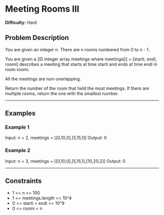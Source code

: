 # Meeting Rooms III

**Difficulty:** Hard

## Problem Description

You are given an integer n. There are n rooms numbered from 0 to n - 1.

You are given a 2D integer array meetings where meetings[i] = [starti, endi, roomi] describes a meeting that starts at time starti and ends at time endi in room roomi.

All the meetings are non-overlapping.

Return the number of the room that held the most meetings. If there are multiple rooms, return the one with the smallest number.

---

## Examples

### Example 1
Input: n = 2, meetings = [[0,10,0],[5,15,1]]
Output: 0

### Example 2
Input: n = 3, meetings = [[0,10,0],[5,15,1],[10,20,2]]
Output: 0

---

## Constraints

- 1 <= n <= 100
- 1 <= meetings.length <= 10^4
- 0 <= starti < endi <= 10^9
- 0 <= roomi < n 